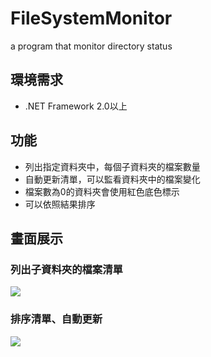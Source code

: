 # FileSystemMonitor
a program that monitor directory status

## 環境需求
* .NET Framework 2.0以上

## 功能
* 列出指定資料夾中，每個子資料夾的檔案數量
* 自動更新清單，可以監看資料夾中的檔案變化
* 檔案數為0的資料夾會使用紅色底色標示
* 可以依照結果排序

## 畫面展示
### 列出子資料夾的檔案清單
![](http://i.imgur.com/LibnnBM.png)

### 排序清單、自動更新
![](http://i.imgur.com/cOxflHD.png)
